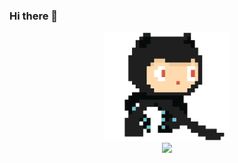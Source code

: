 ### Hi there 👋
<p align="center">
  <img src="https://github.com/Kooneo/Kooneo/blob/main/github.gif" width=200>
    <br>
  <img src="https://github-readme-stats.vercel.app/api/top-langs/?username=zakalt&&theme=dark&layout=compact">
  <br>
</p>
<!--
**zakalt/zakalt** is a ✨ _special_ ✨ repository because its `README.md` (this file) appears on your GitHub profile.

Here are some ideas to get you started:

- 🔭 I’m currently working on ...
- 🌱 I’m currently learning ...
- 👯 I’m looking to collaborate on ...
- 🤔 I’m looking for help with ...
- 💬 Ask me about ...
- 📫 How to reach me: ...
- 😄 Pronouns: ...
- ⚡ Fun fact: ...
-->
